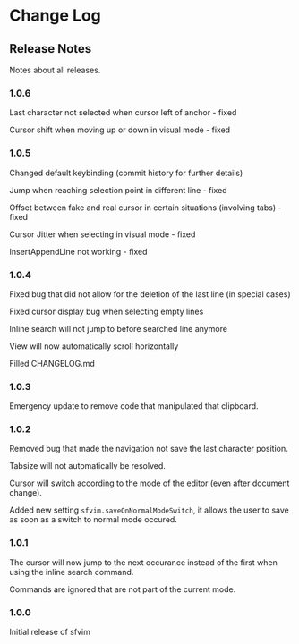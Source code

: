 # Change Log

## Release Notes

Notes about all releases.

### 1.0.6

Last character not selected when cursor left of anchor - fixed

Cursor shift when moving up or down in visual mode - fixed

### 1.0.5

Changed default keybinding (commit history for further details)

Jump when reaching selection point in different line - fixed

Offset between fake and real cursor in certain situations (involving tabs) - fixed

Cursor Jitter when selecting in visual mode - fixed

InsertAppendLine not working - fixed

### 1.0.4

Fixed bug that did not allow for the deletion of the last line (in special cases)

Fixed cursor display bug when selecting empty lines

Inline search will not jump to before searched line anymore

View will now automatically scroll horizontally

Filled CHANGELOG.md

### 1.0.3

Emergency update to remove code that manipulated that clipboard.

### 1.0.2

Removed bug that made the navigation not save the last character position.

Tabsize will not automatically be resolved.

Cursor will switch according to the mode of the editor (even after document change).

Added new setting `sfvim.saveOnNormalModeSwitch`, it allows the user to save as soon as a switch to normal mode occured.

### 1.0.1

The cursor will now jump to the next occurance instead of the first when using the inline search command.

Commands are ignored that are not part of the current mode.

### 1.0.0

Initial release of sfvim